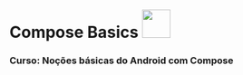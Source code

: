 # Compose Basics <img src="\icon for readme\android-svgrepo-com__1_-removebg-preview.png" width="50" height="auto"></img>

### Curso: Noções básicas do Android com Compose
